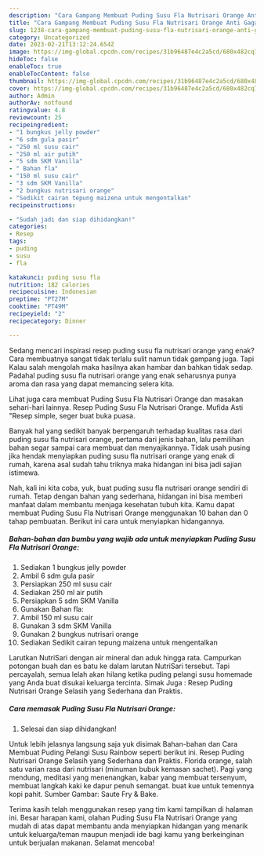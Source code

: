 ```yaml
---
description: "Cara Gampang Membuat Puding Susu Fla Nutrisari Orange Anti Gagal"
title: "Cara Gampang Membuat Puding Susu Fla Nutrisari Orange Anti Gagal"
slug: 1238-cara-gampang-membuat-puding-susu-fla-nutrisari-orange-anti-gagal
category: Uncategorized
date: 2023-02-21T13:12:24.654Z
image: https://img-global.cpcdn.com/recipes/31b96487e4c2a5cd/680x482cq70/puding-susu-fla-nutrisari-orange-foto-resep-utama.jpg
hideToc: false
enableToc: true
enableTocContent: false
thumbnail: https://img-global.cpcdn.com/recipes/31b96487e4c2a5cd/680x482cq70/puding-susu-fla-nutrisari-orange-foto-resep-utama.jpg
cover: https://img-global.cpcdn.com/recipes/31b96487e4c2a5cd/680x482cq70/puding-susu-fla-nutrisari-orange-foto-resep-utama.jpg
author: Admin
authorAv: notfound
ratingvalue: 4.8
reviewcount: 25
recipeingredient:
- "1 bungkus jelly powder"
- "6 sdm gula pasir"
- "250 ml susu cair"
- "250 ml air putih"
- "5 sdm SKM Vanilla"
- " Bahan fla"
- "150 ml susu cair"
- "3 sdm SKM Vanilla"
- "2 bungkus nutrisari orange"
- "Sedikit cairan tepung maizena untuk mengentalkan"
recipeinstructions:

- "Sudah jadi dan siap dihidangkan!"
categories:
- Resep
tags:
- puding
- susu
- fla

katakunci: puding susu fla 
nutrition: 182 calories
recipecuisine: Indonesian
preptime: "PT27M"
cooktime: "PT49M"
recipeyield: "2"
recipecategory: Dinner

---
```



Sedang mencari inspirasi resep puding susu fla nutrisari orange yang enak? Cara membuatnya sangat tidak terlalu sulit namun tidak gampang juga. Tapi Kalau salah mengolah maka hasilnya akan hambar dan bahkan tidak sedap. Padahal puding susu fla nutrisari orange yang enak seharusnya punya aroma dan rasa yang dapat memancing selera kita.


Lihat juga cara membuat Puding Susu Fla Nutrisari Orange dan masakan sehari-hari lainnya. Resep Puding Susu Fla Nutrisari Orange. Mufida Asti &#34;Resep simple, seger buat buka puasa.

Banyak hal yang sedikit banyak berpengaruh terhadap kualitas rasa dari puding susu fla nutrisari orange, pertama dari jenis bahan, lalu pemilihan bahan segar sampai cara membuat dan menyajikannya. Tidak usah pusing jika hendak menyiapkan puding susu fla nutrisari orange yang enak di rumah, karena asal sudah tahu triknya maka hidangan ini bisa jadi sajian istimewa.


Nah, kali ini kita coba, yuk, buat puding susu fla nutrisari orange sendiri di rumah. Tetap dengan bahan yang sederhana, hidangan ini bisa memberi manfaat dalam membantu menjaga kesehatan tubuh kita. Kamu dapat membuat Puding Susu Fla Nutrisari Orange menggunakan 10 bahan dan 0 tahap pembuatan. Berikut ini cara untuk menyiapkan hidangannya.

<!--inarticleads1-->

##### Bahan-bahan dan bumbu yang wajib ada untuk menyiapkan Puding Susu Fla Nutrisari Orange:

1. Sediakan 1 bungkus jelly powder
1. Ambil 6 sdm gula pasir
1. Persiapkan 250 ml susu cair
1. Sediakan 250 ml air putih
1. Persiapkan 5 sdm SKM Vanilla
1. Gunakan  Bahan fla:
1. Ambil 150 ml susu cair
1. Gunakan 3 sdm SKM Vanilla
1. Gunakan 2 bungkus nutrisari orange
1. Sediakan Sedikit cairan tepung maizena untuk mengentalkan


Larutkan NutriSari dengan air mineral dan aduk hingga rata. Campurkan potongan buah dan es batu ke dalam larutan NutriSari tersebut. Tapi percayalah, semua lelah akan hilang ketika puding pelangi susu homemade yang Anda buat disukai keluarga tercinta. Simak Juga : Resep Puding Nutrisari Orange Selasih yang Sederhana dan Praktis. 

<!--inarticleads2-->

##### Cara memasak Puding Susu Fla Nutrisari Orange:


1. Selesai dan siap dihidangkan!

Untuk lebih jelasnya langsung saja yuk disimak Bahan-bahan dan Cara Membuat Puding Pelangi Susu Rainbow seperti berikut ini. Resep Puding Nutrisari Orange Selasih yang Sederhana dan Praktis. Florida orange, salah satu varian rasa dari nutrisari (minuman bubuk kemasan sachet). Pagi yang mendung, meditasi yang menenangkan, kabar yang membuat tersenyum, membuat langkah kaki ke dapur penuh semangat. buat kue untuk temennya kopi pahit. Sumber Gambar: Saute Fry &amp; Bake. 

Terima kasih telah menggunakan resep yang tim kami tampilkan di halaman ini. Besar harapan kami, olahan Puding Susu Fla Nutrisari Orange yang mudah di atas dapat membantu anda menyiapkan hidangan yang menarik untuk keluarga/teman maupun menjadi ide bagi kamu yang berkeinginan untuk berjualan makanan. Selamat mencoba!
